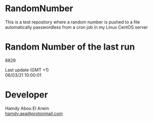 # RandomNumber    
This is a test repository where a random number is pushed to a file automatically passwordless from a cron job in my Linux CentOS server    
# Random Number of the last run   
8829
      
Last update (GMT +1)    
06/03/21 10:00:01
# Developer    
Hamdy Abou El Anein   
hamdy.aea@protonmail.com
